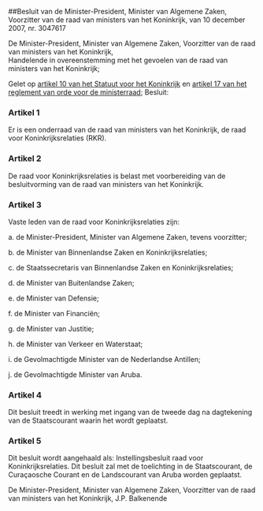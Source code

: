 <meta http-equiv='Content-Type' content='text/html; charset=utf-8' />

##Besluit van de Minister-President, Minister van Algemene Zaken, Voorzitter van de raad van ministers van het Koninkrijk, van 10 december 2007, nr. 3047617

De Minister-President, Minister van Algemene Zaken, Voorzitter van de raad van ministers van het Koninkrijk,  
Handelende in overeenstemming met het gevoelen van de raad van ministers van het Koninkrijk;

Gelet op [artikel 10 van het Statuut voor het Koninkrijk](../../../../../../rijkswet/statuut/voor/het/koninkrijk/der/nederlanden/BWBR0002154/README.md) en [artikel 17 van het reglement van orde voor de ministerraad](../../../../../../rijksKB/reglement/van/orde/voor/de/ministerraad/BWBR0006501/README.md);
Besluit:    

### Artikel  1  

Er is een onderraad van de raad van ministers van het Koninkrijk, de raad voor Koninkrijksrelaties (RKR). 

### Artikel  2  

De raad voor Koninkrijksrelaties is belast met voorbereiding van de besluitvorming van de raad van ministers van het Koninkrijk. 

### Artikel  3  

Vaste leden van de raad voor Koninkrijksrelaties zijn: 

a. de Minister-President, Minister van Algemene Zaken, tevens voorzitter;  

b. de Minister van Binnenlandse Zaken en Koninkrijksrelaties;  

c. de Staatssecretaris van Binnenlandse Zaken en Koninkrijksrelaties;  

d. de Minister van Buitenlandse Zaken;  

e. de Minister van Defensie;  

f. de Minister van Financiën;  

g. de Minister van Justitie;  

h. de Minister van Verkeer en Waterstaat;  

i. de Gevolmachtigde Minister van de Nederlandse Antillen;  

j. de Gevolmachtigde Minister van Aruba.   

### Artikel  4  

Dit besluit treedt in werking met ingang van de tweede dag na dagtekening van de Staatscourant waarin het wordt geplaatst. 

### Artikel  5  

Dit besluit wordt aangehaald als: Instellingsbesluit raad voor Koninkrijksrelaties. 
Dit besluit zal met de toelichting in de Staatscourant, de Curaçaosche Courant en de Landscourant van Aruba worden geplaatst.  

De 
Minister-President, 
Minister van Algemene Zaken, 
Voorzitter van de raad van ministers van het Koninkrijk, 
J.P. Balkenende     
